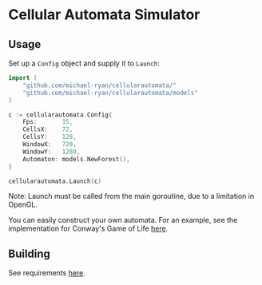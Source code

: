 # Cellular Automata Simulator

## Usage
Set up a `Config` object and supply it to `Launch`:
```Go
import (
    "github.com/michael-ryan/cellularautomata/"
    "github.com/michael-ryan/cellularautomata/models"
)

c := cellularautomata.Config{
    Fps:       15,
    CellsX:    72,
    CellsY:    128,
    WindowX:   720,
    WindowY:   1280,
    Automaton: models.NewForest(),
}

cellularautomata.Launch(c)
```

Note: Launch must be called from the main goroutine, due to a limitation in OpenGL.

You can easily construct your own automata. For an example, see the implementation for Conway's Game of Life [here](models/conways.go).

## Building

See requirements [here](https://github.com/gopxl/pixel?tab=readme-ov-file#requirements).